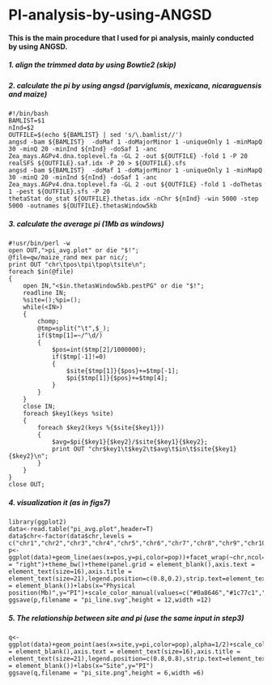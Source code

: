 # PI-analysis-by-using-ANGSD
#### This is the main procedure that I used for pi analysis, mainly conducted by using ANGSD.
##### 1. align the trimmed data by using Bowtie2 (skip)
##### 2. calculate the pi by using angsd (parviglumis, mexicana, nicaraguensis and maize)
```
#!/bin/bash
BAMLIST=$1
nInd=$2
OUTFILE=$(echo ${BAMLIST} | sed 's/\.bamlist//')
angsd -bam ${BAMLIST}  -doMaf 1 -doMajorMinor 1 -uniqueOnly 1 -minMapQ 30 -minQ 20 -minInd ${nInd} -doSaf 1 -anc Zea_mays.AGPv4.dna.toplevel.fa -GL 2 -out ${OUTFILE} -fold 1 -P 20
realSFS ${OUTFILE}.saf.idx -P 20 > ${OUTFILE}.sfs
angsd -bam ${BAMLIST}  -doMaf 1 -doMajorMinor 1 -uniqueOnly 1 -minMapQ 30 -minQ 20 -minInd ${nInd} -doSaf 1 -anc Zea_mays.AGPv4.dna.toplevel.fa -GL 2 -out ${OUTFILE} -fold 1 -doThetas 1 -pest ${OUTFILE}.sfs -P 20
thetaStat do_stat ${OUTFILE}.thetas.idx -nChr ${nInd} -win 5000 -step 5000 -outnames ${OUTFILE}.thetasWindow5kb
```
##### 3. calculate the average pi (1Mb as windows)
```
#!usr/bin/perl -w
open OUT,">pi_avg.plot" or die "$!";
@file=qw/maize_rand mex par nic/;
print OUT "chr\tpos\tpi\tpop\tsite\n";
foreach $in(@file)
{
    open IN,"<$in.thetasWindow5kb.pestPG" or die "$!";
    readline IN;
    %site=();%pi=();
    while(<IN>)
    {
        chomp;
        @tmp=split("\t",$_);
        if($tmp[1]=~/^\d/)
        {
            $pos=int($tmp[2]/1000000);
            if($tmp[-1]!=0)
            {
                $site{$tmp[1]}{$pos}+=$tmp[-1];
                $pi{$tmp[1]}{$pos}+=$tmp[4];
            }
        }
    }
    close IN;
    foreach $key1(keys %site)
    {
        foreach $key2(keys %{$site{$key1}})
        {
            $avg=$pi{$key1}{$key2}/$site{$key1}{$key2};
            print OUT "chr$key1\t$key2\t$avg\t$in\t$site{$key1}{$key2}\n";
        }
    }
}
close OUT;
```
##### 4. visualization it (as in figs7)
```
library(ggplot2)
data<-read.table("pi_avg.plot",header=T)
data$chr<-factor(data$chr,levels = c("chr1","chr2","chr3","chr4","chr5","chr6","chr7","chr8","chr9","chr10"))
p<-ggplot(data)+geom_line(aes(x=pos,y=pi,color=pop))+facet_wrap(~chr,ncol=1,strip.position = "right")+theme_bw()+theme(panel.grid = element_blank(),axis.text = element_text(size=16),axis.title = element_text(size=21),legend.position=c(0.8,0.2),strip.text=element_text(size=16),strip.background = element_blank())+labs(x="Physical position(Mb)",y="PI")+scale_color_manual(values=c("#0a8646","#1c77c1","#ff932e","#ff3923"))
ggsave(p,filename = "pi_line.svg",height = 12,width =12)
```
##### 5. The relationship between site and pi (use the same input in step3)
```
q<-ggplot(data)+geom_point(aes(x=site,y=pi,color=pop),alpha=1/2)+scale_color_manual(values=c("#0a8646","#1c77c1","#ff932e","#ff3923"))+theme_bw()+theme(panel.grid = element_blank(),axis.text = element_text(size=16),axis.title = element_text(size=21),legend.position=c(0.8,0.8),strip.text=element_text(size=16),strip.background = element_blank())+labs(x="Site",y="PI")
ggsave(q,filename = "pi_site.png",height = 6,width =6)
```
 


 

